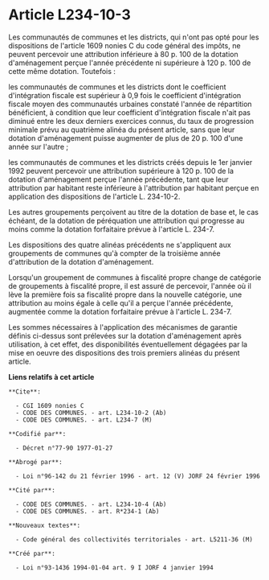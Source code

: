 # Article L234-10-3

Les communautés de communes et les districts, qui n'ont pas opté pour les dispositions de l'article 1609 nonies C du code
général des impôts, ne peuvent percevoir une attribution inférieure à 80 p. 100 de la dotation d'aménagement perçue l'année
précédente ni supérieure à 120 p. 100 de cette même dotation. Toutefois :

les communautés de communes et les districts dont le coefficient d'intégration fiscale est supérieur à 0,9 fois le
coefficient d'intégration fiscale moyen des communautés urbaines constaté l'année de répartition bénéficient, à condition que
leur coefficient d'intégration fiscale n'ait pas diminué entre les deux derniers exercices connus, du taux de progression
minimale prévu au quatrième alinéa du présent article, sans que leur dotation d'aménagement puisse augmenter de plus de 20 p.
100 d'une année sur l'autre ;

les communautés de communes et les districts créés depuis le 1er janvier 1992 peuvent percevoir une attribution supérieure à
120 p. 100 de la dotation d'aménagement perçue l'année précédente, tant que leur attribution par habitant reste inférieure à
l'attribution par habitant perçue en application des dispositions de l'article L. 234-10-2.

Les autres groupements perçoivent au titre de la dotation de base et, le cas échéant, de la dotation de péréquation une
attribution qui progresse au moins comme la dotation forfaitaire prévue à l'article L. 234-7.

Les dispositions des quatre alinéas précédents ne s'appliquent aux groupements de communes qu'à compter de la troisième année
d'attribution de la dotation d'aménagement.

Lorsqu'un groupement de communes à fiscalité propre change de catégorie de groupements à fiscalité propre, il est assuré de
percevoir, l'année où il lève la première fois sa fiscalité propre dans la nouvelle catégorie, une attribution au moins égale
à celle qu'il a perçue l'année précédente, augmentée comme la dotation forfaitaire prévue à l'article L. 234-7.

Les sommes nécessaires à l'application des mécanismes de garantie définis ci-dessus sont prélevées sur la dotation
d'aménagement après utilisation, à cet effet, des disponibilités éventuellement dégagées par la mise en oeuvre des
dispositions des trois premiers alinéas du présent article.

**Liens relatifs à cet article**

	**Cite**:

	  - CGI 1609 nonies C
	  - CODE DES COMMUNES. - art. L234-10-2 (Ab)
	  - CODE DES COMMUNES. - art. L234-7 (M)

	**Codifié par**:

	  - Décret n°77-90 1977-01-27

	**Abrogé par**:

	  - Loi n°96-142 du 21 février 1996 - art. 12 (V) JORF 24 février 1996

	**Cité par**:

	  - CODE DES COMMUNES. - art. L234-10-4 (Ab)
	  - CODE DES COMMUNES. - art. R*234-1 (Ab)

	**Nouveaux textes**:

	  - Code général des collectivités territoriales - art. L5211-36 (M)

	**Créé par**:

	  - Loi n°93-1436 1994-01-04 art. 9 I JORF 4 janvier 1994
